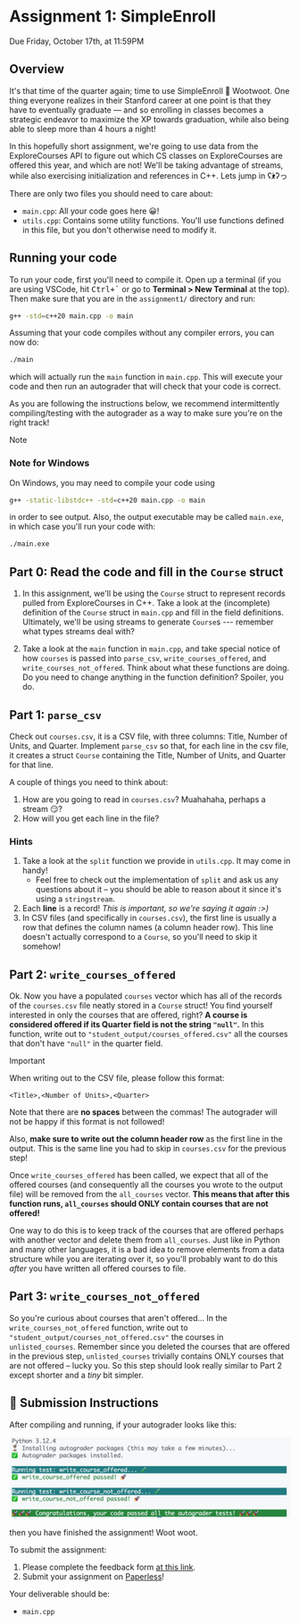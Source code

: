# Assignment 1: SimpleEnroll

Due Friday, October 17th, at 11:59PM

## Overview

It's that time of the quarter again; time to use SimpleEnroll 🤗 Wootwoot.
One thing everyone realizes in their Stanford career at one point is that they
have to eventually graduate — and so enrolling in classes becomes a strategic
endeavor to maximize the XP towards graduation, while also being able to sleep
more than 4 hours a night!

In this hopefully short assignment, we're going to use data from the
ExploreCourses API to figure out which CS classes on ExploreCourses are
offered this year, and which are not! We'll be taking advantage of streams, while also exercising initialization and references in C++. Lets jump in ʕ*́ᴥ*̀ʔっ

There are only two files you should need to care about:

* `main.cpp`: All your code goes here 😀!
* `utils.cpp`: Contains some utility functions. You'll use functions defined in this file, but you don't otherwise need to modify it.

## Running your code

To run your code, first you'll need to compile it. Open up a terminal (if you are using VSCode, hit <kbd>Ctrl+\`</kbd> or go to **Terminal > New Terminal** at the top). Then make sure that you are in the `assignment1/` directory and run:

```sh
g++ -std=c++20 main.cpp -o main
```

Assuming that your code compiles without any compiler errors, you can now do:

```sh
./main
```

which will actually run the `main` function in `main.cpp`. This will execute your code and then run an autograder that will check that your code is correct.

As you are following the instructions below, we recommend intermittently compiling/testing with the autograder as a way to make sure you're on the right track!

> [!NOTE]  
> ### Note for Windows
> On Windows, you may need to compile your code using
> ```sh
> g++ -static-libstdc++ -std=c++20 main.cpp -o main
> ```
> in order to see output. Also, the output executable may be called `main.exe`, in which case you'll run your code with:
> ```sh
> ./main.exe
> ```

## Part 0: Read the code and fill in the `Course` struct

1. In this assignment, we'll be using the `Course` struct to represent records pulled from ExploreCourses in C++. Take a look at the (incomplete) definition of the `Course` struct in `main.cpp` and fill in the field definitions. Ultimately, we'll be using streams to generate `Course`s ---  remember what types streams deal with?

2. Take a look at the `main` function in `main.cpp`, and take special notice of how `courses` is passed into `parse_csv`, `write_courses_offered`,
and `write_courses_not_offered`. Think about what these functions are doing. Do you need to change anything in the function definition? Spoiler, you do.

## Part 1: `parse_csv`

Check out `courses.csv`, it is a CSV file, with three columns: Title, Number of
Units, and Quarter. Implement `parse_csv` so that, for each line in the csv file, it creates a struct `Course` containing the Title, Number of Units, and Quarter for that line.

A couple of things you need to think about:
1. How are you going to read in `courses.csv`? Muahahaha, perhaps a
stream 😏?
2. How will you get each line in the file?

### Hints

1. Take a look at the `split` function we provide in `utils.cpp`. It may come in handy!
    * Feel free to check out the implementation of `split` and ask us any questions about it – you
should be able to reason about it since it's using a `stringstream`.
2. Each **line** is a record! *This is important, so we're saying it again :>)*
3. In CSV files (and specifically in `courses.csv`), the first line is usually a row that defines the column names (a column header row). This line doesn't actually correspond to a `Course`, so you'll need to skip it somehow!

## Part 2: `write_courses_offered`

Ok. Now you have a populated `courses` vector which has all of the records
of the `courses.csv` file neatly stored in a `Course` struct! You find yourself
interested in only the courses that are offered, right? **A course is considered offered if its Quarter field is not the string `"null"`.** In this function, write out to `"student_output/courses_offered.csv"` all the courses that don't have
`"null"` in the quarter field.

> [!IMPORTANT]  
> When writing out to the CSV file, please follow this format:
> ```
> <Title>,<Number of Units>,<Quarter>
> ```
> Note that there are **no spaces** between the commas! The autograder will not be happy if this format is not followed!
>
> Also, **make sure to write out the column header row** as the first line in the output. This is the same line you had to skip in `courses.csv` for the previous step!

Once `write_courses_offered` has been called, we expect that all of the offered courses (and consequently all the courses you wrote to the output file) will be removed from the `all_courses` vector. **This means that after this
function runs, `all_courses` should ONLY contain courses that are
not offered!** 

One way to do this is to keep track of the courses that are offered perhaps with another vector and delete them from `all_courses`. Just like in Python and many other languages, it is a bad idea to remove elements from a data structure while you are iterating over it, so you'll probably want to do this *after* you have written all offered courses to file.

## Part 3: `write_courses_not_offered`

So you're curious about courses that aren't offered... In the
`write_courses_not_offered` function, write out to
`"student_output/courses_not_offered.csv"` the courses in
`unlisted_courses`. Remember since you deleted the courses that are
offered in the previous step, `unlisted_courses` trivially contains ONLY courses that are not offered – lucky you. So this step should look really similar to Part 2 except shorter and a *tiny* bit simpler.

## 🚀 Submission Instructions

After compiling and running, if your autograder looks like this:

![An image showing a terminal window where the autograder has run with all tests passing](docs/autograder.png)

then you have finished the assignment! Woot woot. 

To submit the assignment:
1. Please complete the feedback form [at this link](https://forms.gle/UeD6zjmUpFbhGgw98). 
2. Submit your assignment on [Paperless](https://cs198.stanford.edu/paperless/CS/106L#assignments)!

Your deliverable should be:

- `main.cpp`
